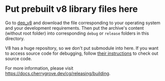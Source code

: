 ﻿# Put prebuilt v8 library files here

Go to [dep_v8](https://github.com/cherryridge/dep_v8/releases) and download the file corresponding to your operating system and your development requirements. Then put the archive's content (without root folder) into corresponding `debug` or `release` folders in this directory.

V8 has a huge repository, so we don't put submodule into here. If you want to access source code for debugging, follow [their instructions](https://v8.dev/docs/source-code) to check out source code.

For more information, please visit https://docs.cherrygrove.dev/cg/releasing/building.